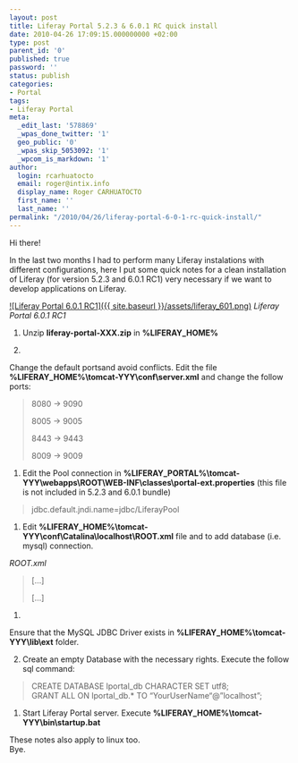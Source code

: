```yaml
---
layout: post
title: Liferay Portal 5.2.3 & 6.0.1 RC quick install
date: 2010-04-26 17:09:15.000000000 +02:00
type: post
parent_id: '0'
published: true
password: ''
status: publish
categories:
- Portal
tags:
- Liferay Portal
meta:
  _edit_last: '578869'
  _wpas_done_twitter: '1'
  geo_public: '0'
  _wpas_skip_5053092: '1'
  _wpcom_is_markdown: '1'
author:
  login: rcarhuatocto
  email: roger@intix.info
  display_name: Roger CARHUATOCTO
  first_name: ''
  last_name: ''
permalink: "/2010/04/26/liferay-portal-6-0-1-rc-quick-install/"
---
```

Hi there!

  
In the last two months I had to perform many Liferay instalations with different configurations, here I put some quick notes for a clean installation of Liferay (for version 5.2.3 and 6.0.1 RC1) very necessary if we want to develop applications on Liferay.

  
[![Liferay Portal 6.0.1 RC1]({{ site.baseurl }}/assets/liferay_601.png)](http://holisticsecurity.files.wordpress.com/2010/04/liferay_601.png) _Liferay Portal 6.0.1 RC1_  
  
<!-- more -->

  
  

  1. Unzip **liferay-portal-XXX.zip** in **%LIFERAY_HOME%**
  

  2.   
Change the default portsand avoid conflicts. Edit the file **%LIFERAY_HOME%\tomcat-YYY\conf\server.xml** and change the follow ports:

  

  

  
>   
> 8080 -> 9090  
>   
> 8005 -> 9005  
>   
> 8443 -> 9443  
>   
> 8009 -> 9009  
> 

  
  

  1. Edit the Pool connection in **%LIFERAY_PORTAL%\tomcat-YYY\webapps\ROOT\WEB-INF\classes\portal-ext.properties** (this file is not included in 5.2.3 and 6.0.1 bundle)
  

  
>   
> jdbc.default.jndi.name=jdbc/LiferayPool

  
  

  1. Edit **%LIFERAY_HOME%\tomcat-YYY\conf\Catalina\localhost\ROOT.xml** file and to add database (i.e. mysql) connection.  
  
 _ROOT.xml_
  

  
>   
>  […]
> 
>   
> 
> 
> […]
> 
>   
> 

  
  

  1.   
Ensure that the MySQL JDBC Driver exists in **%LIFERAY_HOME%\tomcat-YYY\lib\ext** folder.

  

  2. Create an empty Database with the necessary rights. Execute the follow sql command:


> CREATE DATABASE lportal_db CHARACTER SET utf8;  
>  GRANT ALL ON lportal_db.* TO “YourUserName“@”localhost”; 

  1. Start Liferay Portal server. Execute **%LIFERAY_HOME%\tomcat-YYY\bin\startup.bat**

These notes also apply to linux too.  
Bye.
